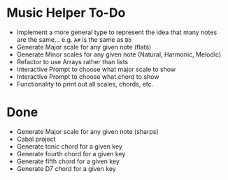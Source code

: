 # Music Helper To-Do
- Implement a more general type to represent the idea that many notes are the same... e.g. `A#` is the same as `Bb`
- Generate Major scale for any given note (flats)
- Generate Minor scales for any given note (Natural, Harmonic, Melodic)
- Refactor to use Arrays rather than lists
- Interactive Prompt to choose what major scale to show
- Interactive Prompt to choose what chord to show
- Functionality to print out all scales, chords, etc.

# Done
- Generate Major scale for any given note (sharps)
- Cabal project
- Generate tonic chord for a given key
- Generate fourth chord for a given key
- Generate fifth chord for a given key
- Generate D7 chord for a given key